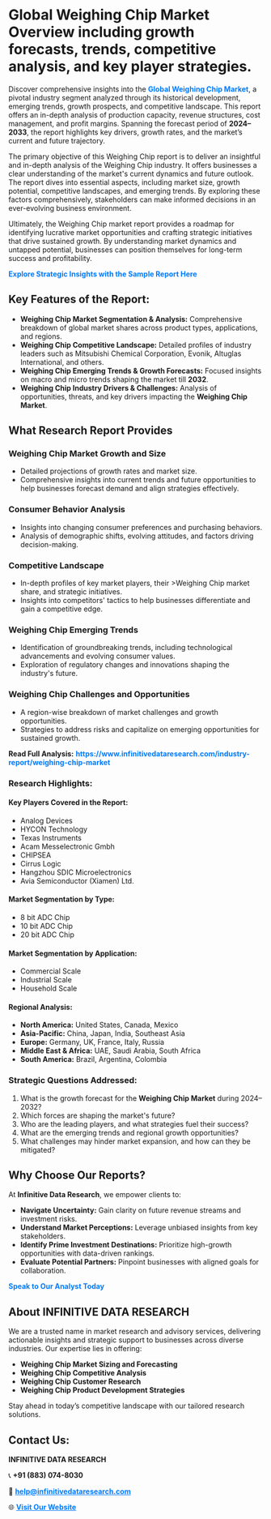 <h1>Global Weighing Chip Market Overview including growth forecasts, trends, competitive analysis, and key player strategies.</h1>
<p>
Discover comprehensive insights into the 
<a href="https://www.infinitivedataresearch.com/industry-report/weighing-chip-market" rel="dofollow" style="color: #007BFF; text-decoration: none;"><strong>Global Weighing Chip Market</strong></a>, a pivotal industry segment analyzed through its historical development, emerging trends, growth prospects, and competitive landscape. This report offers an in-depth analysis of production capacity, revenue structures, cost management, and profit margins. Spanning the forecast period of <strong>2024–2033</strong>, the report highlights key drivers, growth rates, and the market’s current and future trajectory.
</p>
<p>
The primary objective of this Weighing Chip report is to deliver an insightful and in-depth analysis of the Weighing Chip industry. It offers businesses a clear understanding of the market's current dynamics and future outlook. The report dives into essential aspects, including market size, growth potential, competitive landscapes, and emerging trends. By exploring these factors comprehensively, stakeholders can make informed decisions in an ever-evolving business environment.
</p>
<p>
Ultimately, the Weighing Chip market report provides a roadmap for identifying lucrative market opportunities and crafting strategic initiatives that drive sustained growth. By understanding market dynamics and untapped potential, businesses can position themselves for long-term success and profitability.
</p>
<p>
<a href="https://www.infinitivedataresearch.com/request-sample/reportId=106776" style="color: #007BFF; text-decoration: none;"><strong>Explore Strategic Insights with the Sample Report Here</strong></a>
</p>

<h2>Key Features of the Report:</h2>
<ul>
<li><strong>Weighing Chip Market Segmentation & Analysis:</strong> Comprehensive breakdown of global market shares across product types, applications, and regions.</li>
<li><strong>Weighing Chip Competitive Landscape:</strong> Detailed profiles of industry leaders such as Mitsubishi Chemical Corporation, Evonik, Altuglas International, and others.</li>
<li><strong>Weighing Chip Emerging Trends & Growth Forecasts:</strong> Focused insights on macro and micro trends shaping the market till <strong>2032</strong>.</li>
<li><strong>Weighing Chip Industry Drivers & Challenges:</strong> Analysis of opportunities, threats, and key drivers impacting the <strong>Weighing Chip Market</strong>.</li>
</ul>

<h2>What Research Report Provides</h2>
<h3>Weighing Chip Market Growth and Size</h3>
<ul>
<li>Detailed projections of growth rates and market size.</li>
<li>Comprehensive insights into current trends and future opportunities to help businesses forecast demand and align strategies effectively.</li>
</ul>

<h3>Consumer Behavior Analysis</h3>
<ul>
<li>Insights into changing consumer preferences and purchasing behaviors.</li>
<li>Analysis of demographic shifts, evolving attitudes, and factors driving decision-making.</li>
</ul>

<h3>Competitive Landscape</h3>
<ul>
<li>In-depth profiles of key market players, their >Weighing Chip market share, and strategic initiatives.</li>
<li>Insights into competitors' tactics to help businesses differentiate and gain a competitive edge.</li>
</ul>

<h3>Weighing Chip Emerging Trends</h3>
<ul>
<li>Identification of groundbreaking trends, including technological advancements and evolving consumer values.</li>
<li>Exploration of regulatory changes and innovations shaping the industry's future.</li>
</ul>

<h3>Weighing Chip Challenges and Opportunities</h3>
<ul>
<li>A region-wise breakdown of market challenges and growth opportunities.</li>
<li>Strategies to address risks and capitalize on emerging opportunities for sustained growth.</li>
</ul>
<p><strong>Read Full Analysis:</strong> <a href="https://www.infinitivedataresearch.com/industry-report/weighing-chip-market" rel="dofollow" style="color: #007BFF; text-decoration: none;"><strong>https://www.infinitivedataresearch.com/industry-report/weighing-chip-market</strong></a></p>
<h3>Research Highlights:</h3>
<h4>Key Players Covered in the Report:</h4>
<ul><li>Analog Devices</li><li>HYCON Technology</li><li>Texas Instruments</li><li>Acam Messelectronic Gmbh</li><li>CHIPSEA</li><li>Cirrus Logic</li><li>Hangzhou SDIC Microelectronics</li><li>Avia Semiconductor (Xiamen) Ltd.</li></ul>
<h4>Market Segmentation by Type:</h4>
<ul><li>8 bit ADC Chip</li><li>10 bit ADC Chip</li><li>20 bit ADC Chip</li></ul>
<h4>Market Segmentation by Application:</h4>
<ul><li>Commercial Scale</li><li>Industrial Scale</li><li>Household Scale</li></ul>

<h4>Regional Analysis:</h4>
<ul>
<li><strong>North America:</strong> United States, Canada, Mexico</li>
<li><strong>Asia-Pacific:</strong> China, Japan, India, Southeast Asia</li>
<li><strong>Europe:</strong> Germany, UK, France, Italy, Russia</li>
<li><strong>Middle East & Africa:</strong> UAE, Saudi Arabia, South Africa</li>
<li><strong>South America:</strong> Brazil, Argentina, Colombia</li>
</ul>

<h3>Strategic Questions Addressed:</h3>
<ol>
<li>What is the growth forecast for the <strong>Weighing Chip Market</strong> during 2024–2032?</li>
<li>Which forces are shaping the market's future?</li>
<li>Who are the leading players, and what strategies fuel their success?</li>
<li>What are the emerging trends and regional growth opportunities?</li>
<li>What challenges may hinder market expansion, and how can they be mitigated?</li>
</ol>

<h2>Why Choose Our Reports?</h2>
<p>At <strong>Infinitive Data Research</strong>, we empower clients to:</p>
<ul>
<li><strong>Navigate Uncertainty:</strong> Gain clarity on future revenue streams and investment risks.</li>
<li><strong>Understand Market Perceptions:</strong> Leverage unbiased insights from key stakeholders.</li>
<li><strong>Identify Prime Investment Destinations:</strong> Prioritize high-growth opportunities with data-driven rankings.</li>
<li><strong>Evaluate Potential Partners:</strong> Pinpoint businesses with aligned goals for collaboration.</li>
</ul>
<p><a href="https://www.infinitivedataresearch.com/industry-report/weighing-chip-market" rel="dofollow" style="color: #007BFF; text-decoration: none;"><strong>Speak to Our Analyst Today</strong></a></p>

<h2>About INFINITIVE DATA RESEARCH</h2>
<p>We are a trusted name in market research and advisory services, delivering actionable insights and strategic support to businesses across diverse industries. Our expertise lies in offering:</p>
<ul>
<li><strong>Weighing Chip Market Sizing and Forecasting</strong></li>
<li><strong>Weighing Chip Competitive Analysis</strong></li>
<li><strong>Weighing Chip Customer Research</strong></li>
<li><strong>Weighing Chip Product Development Strategies</strong></li>
</ul>
<p>Stay ahead in today’s competitive landscape with our tailored research solutions.</p>

<h2>Contact Us:</h2>
<p><strong>INFINITIVE DATA RESEARCH</strong></p>
<p>📞 <strong>+91 (883) 074-8030</strong></p>
<p>📧 <strong><a href="mailto:help@infinitivedataresearch.com" style="color: #007BFF;">help@infinitivedataresearch.com</a></strong></p>
<p>🌐 <strong><a href="https://www.infinitivedataresearch.com" rel="dofollow" style="color: #007BFF;">Visit Our Website</a></strong></p>